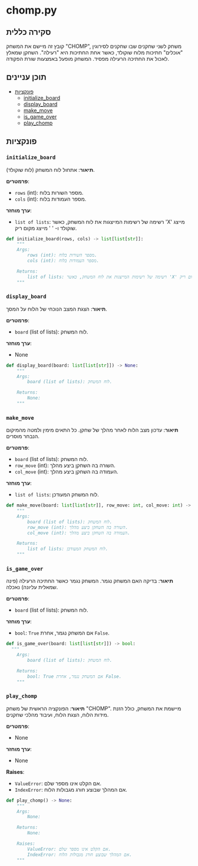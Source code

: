 # chomp.py

## סקירה כללית

קובץ זה מיישם את המשחק "CHOMP", משחק לשני שחקנים שבו שחקנים לסירוגין "אוכלים" חתיכות מלוח שוקולד, כאשר אחת החתיכות היא "רעילה". השחקן שמאלץ לאכול את החתיכה הרעילה מפסיד. המשחק מופעל באמצעות שורת הפקודה.

## תוכן עניינים

- [פונקציות](#פונקציות)
  - [initialize_board](#initialize_board)
  - [display_board](#display_board)
  - [make_move](#make_move)
  - [is_game_over](#is_game_over)
  - [play_chomp](#play_chomp)

## פונקציות

### `initialize_board`

**תיאור**:
אתחול לוח המשחק (לוח שוקולד).

**פרמטרים**:
- `rows` (int): מספר השורות בלוח.
- `cols` (int): מספר העמודות בלוח.

**ערך מוחזר**:
- `list of lists`: רשימה של רשימות המייצגות את לוח המשחק, כאשר 'X' מייצג שוקולד ו- ' ' מייצג מקום ריק.

```python
def initialize_board(rows, cols) -> list[list[str]]:
    """
    Args:
        rows (int): מספר השורות בלוח.
        cols (int): מספר העמודות בלוח.

    Returns:
        list of lists: רשימה של רשימות המייצגות את לוח המשחק, כאשר 'X' מייצג שוקולד ו- ' ' מייצג מקום ריק.
    """
```

### `display_board`

**תיאור**:
הצגת המצב הנוכחי של הלוח על המסך.

**פרמטרים**:
- `board` (list of lists): לוח המשחק.

**ערך מוחזר**:
- None

```python
def display_board(board: list[list[str]]) -> None:
    """
    Args:
        board (list of lists): לוח המשחק.

    Returns:
        None:
    """
```

### `make_move`

**תיאור**:
עדכון מצב הלוח לאחר מהלך של שחקן. כל התאים מימין ולמטה מהמיקום הנבחר מוסרים.

**פרמטרים**:
- `board` (list of lists): לוח המשחק.
- `row_move` (int): השורה בה השחקן ביצע מהלך.
- `col_move` (int): העמודה בה השחקן ביצע מהלך.

**ערך מוחזר**:
- `list of lists`: לוח המשחק המעודכן.

```python
def make_move(board: list[list[str]], row_move: int, col_move: int) -> list[list[str]]:
    """
    Args:
        board (list of lists): לוח המשחק.
        row_move (int): השורה בה השחקן ביצע מהלך.
        col_move (int): העמודה בה השחקן ביצע מהלך.

    Returns:
        list of lists: לוח המשחק המעודכן.
    """
```

### `is_game_over`

**תיאור**:
בדיקה האם המשחק נגמר. המשחק נגמר כאשר החתיכה הרעילה (פינה שמאלית עליונה) נאכלה.

**פרמטרים**:
- `board` (list of lists): לוח המשחק.

**ערך מוחזר**:
- `bool`: `True` אם המשחק נגמר, אחרת `False`.

```python
def is_game_over(board: list[list[str]]) -> bool:
  """
    Args:
        board (list of lists): לוח המשחק.

    Returns:
        bool: True אם המשחק נגמר, אחרת False.
    """
```

### `play_chomp`

**תיאור**:
הפונקציה הראשית של משחק "CHOMP". מיישמת את המשחק, כולל הזנת מידות הלוח, הצגת הלוח, ועיבוד מהלכי שחקנים.

**פרמטרים**:
- None

**ערך מוחזר**:
- None

**Raises**:
- `ValueError`: אם הקלט אינו מספר שלם.
- `IndexError`: אם המהלך שבוצע חורג מגבולות הלוח.

```python
def play_chomp() -> None:
    """
    Args:
        None:

    Returns:
        None:

    Raises:
        ValueError: אם הקלט אינו מספר שלם.
        IndexError: אם המהלך שבוצע חורג מגבולות הלוח.
    """